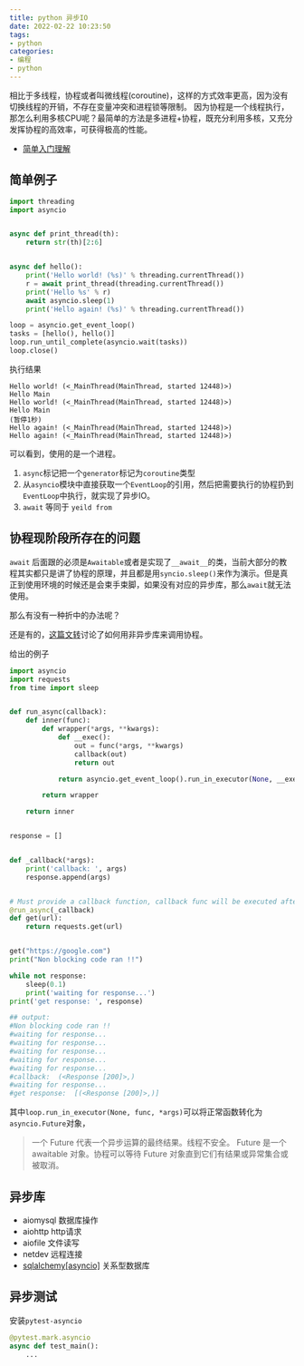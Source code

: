 ```yaml
---
title: python 异步IO
date: 2022-02-22 10:23:50
tags:
- python
categories:
- 编程
- python
---
```


相比于多线程，协程或者叫微线程(coroutine)，这样的方式效率更高，因为没有切换线程的开销，不存在变量冲突和进程锁等限制。
因为协程是一个线程执行，那怎么利用多核CPU呢？最简单的方法是多进程+协程，既充分利用多核，又充分发挥协程的高效率，可获得极高的性能。

- [简单入门理解](https://blog.csdn.net/Likianta/article/details/90123678)

## 简单例子

```py
import threading
import asyncio


async def print_thread(th):
    return str(th)[2:6]


async def hello():
    print('Hello world! (%s)' % threading.currentThread())
    r = await print_thread(threading.currentThread())
    print('Hello %s' % r)
    await asyncio.sleep(1)
    print('Hello again! (%s)' % threading.currentThread())

loop = asyncio.get_event_loop()
tasks = [hello(), hello()]
loop.run_until_complete(asyncio.wait(tasks))
loop.close()
```

执行结果

```
Hello world! (<_MainThread(MainThread, started 12448)>)
Hello Main
Hello world! (<_MainThread(MainThread, started 12448)>)
Hello Main
(暂停1秒)
Hello again! (<_MainThread(MainThread, started 12448)>)
Hello again! (<_MainThread(MainThread, started 12448)>)
```

可以看到，使用的是一个进程。

1. `async`标记把一个`generator`标记为`coroutine`类型
2. 从`asyncio`模块中直接获取一个`EventLoop`的引用，然后把需要执行的协程扔到`EventLoop`中执行，就实现了异步IO。
3. `await` 等同于 `yeild from`


## 协程现阶段所存在的问题

`await` 后面跟的必须是`Awaitable`或者是实现了`__await__`的类，当前大部分的教程其实都只是讲了协程的原理，并且都是用`syncio.sleep()`来作为演示。但是真正到使用环境的时候还是会束手束脚，如果没有对应的异步库，那么`await`就无法使用。

那么有没有一种折中的办法呢？

还是有的，[这篇文转](https://stackoverflow.com/questions/22190403/how-could-i-use-requests-in-asyncio)讨论了如何用非异步库来调用协程。

给出的例子

```py
import asyncio
import requests
from time import sleep


def run_async(callback):
    def inner(func):
        def wrapper(*args, **kwargs):
            def __exec():
                out = func(*args, **kwargs)
                callback(out)
                return out

            return asyncio.get_event_loop().run_in_executor(None, __exec)

        return wrapper

    return inner


response = []


def _callback(*args):
    print('callback: ', args)
    response.append(args)


# Must provide a callback function, callback func will be executed after the func completes execution !!
@run_async(_callback)
def get(url):
    return requests.get(url)


get("https://google.com")
print("Non blocking code ran !!")

while not response:
    sleep(0.1)
    print('waiting for response...')
print('get response: ', response)

## output:
#Non blocking code ran !!
#waiting for response...
#waiting for response...
#waiting for response...
#waiting for response...
#waiting for response...
#callback:  (<Response [200]>,)
#waiting for response...
#get response:  [(<Response [200]>,)]
```

其中`loop.run_in_executor(None, func, *args)`可以将正常函数转化为`asyncio.Future`对象，

> 一个 Future 代表一个异步运算的最终结果。线程不安全。
> Future 是一个 awaitable 对象。协程可以等待 Future 对象直到它们有结果或异常集合或被取消。

## 异步库

- aiomysql 数据库操作
- aiohttp  http请求
- aiofile  文件读写
- netdev  远程连接
- [sqlalchemy\[asyncio\]](https://docs.sqlalchemy.org/en/14/orm/extensions/asyncio.html) 关系型数据库

## 异步测试

安装`pytest-asyncio`

```py
@pytest.mark.asyncio
async def test_main():
    ...
```
